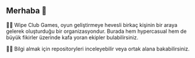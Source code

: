 ## Merhaba 👋


🙋‍♀️ Wipe Club Games, oyun geliştirmeye hevesli birkaç kişinin bir araya gelerek oluşturduğu bir organizasyondur. Burada hem hypercasual hem de büyük fikirler üzerinde kafa yoran ekipler bulabilirsiniz.

👩‍💻 Bilgi almak için repositoryleri inceleyebilir veya ortak alana bakabilirsiniz.

